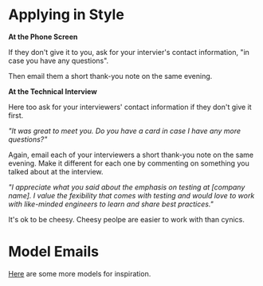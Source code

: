 # Applying in Style

**At the Phone Screen**

If they don't give it to you, ask for your intervier's contact information, "in case you have any questions".

Then email them a short thank-you note on the same evening.

**At the Technical Interview**

Here too ask for your interviewers' contact information if they don't give it first.

*"It was great to meet you. Do you have a card in case I have any more questions?"*

Again, email each of your interviewers a short thank-you note on the same evening. Make it different for each one by commenting on something you talked about at the interview.

*"I appreciate what you said about the emphasis on testing at [company name]. I value the fexibility that comes with testing and would love to work with like-minded engineers to learn and share best practices."*

It's ok to be cheesy. Cheesy peolpe are easier to work with than cynics.

# Model Emails

[Here][stock-emails] are some more models for inspiration.

[stock-emails]: ../stock_emails.for_interview_process